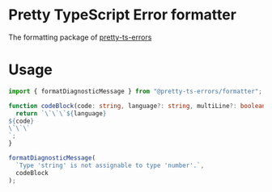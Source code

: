 # Pretty TypeScript Error formatter

The formatting package of [pretty-ts-errors](https://github.com/yoavbls/pretty-ts-errors)

# Usage

```typescript
import { formatDiagnosticMessage } from "@pretty-ts-errors/formatter";

function codeBlock(code: string, language?: string, multiLine?: boolean) {
  return `\`\`\`${language}
${code}
\`\`\`
`;
}

formatDiagnosticMessage(
  `Type 'string' is not assignable to type 'number'.`,
  codeBlock
);
```
